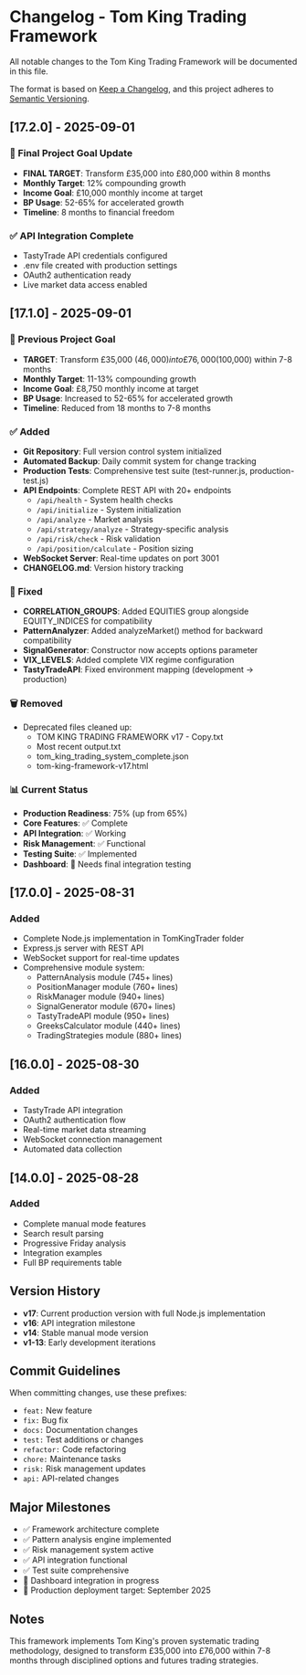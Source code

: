 # Changelog - Tom King Trading Framework

All notable changes to the Tom King Trading Framework will be documented in this file.

The format is based on [Keep a Changelog](https://keepachangelog.com/en/1.0.0/),
and this project adheres to [Semantic Versioning](https://semver.org/spec/v2.0.0.html).

## [17.2.0] - 2025-09-01

### 🎯 Final Project Goal Update
- **FINAL TARGET**: Transform £35,000 into £80,000 within 8 months
- **Monthly Target**: 12% compounding growth
- **Income Goal**: £10,000 monthly income at target
- **BP Usage**: 52-65% for accelerated growth  
- **Timeline**: 8 months to financial freedom

### ✅ API Integration Complete
- TastyTrade API credentials configured
- .env file created with production settings
- OAuth2 authentication ready
- Live market data access enabled

## [17.1.0] - 2025-09-01

### 🎯 Previous Project Goal
- **TARGET**: Transform £35,000 ($46,000) into £76,000 ($100,000) within 7-8 months
- **Monthly Target**: 11-13% compounding growth
- **Income Goal**: £8,750 monthly income at target
- **BP Usage**: Increased to 52-65% for accelerated growth
- **Timeline**: Reduced from 18 months to 7-8 months

### ✅ Added
- **Git Repository**: Full version control system initialized
- **Automated Backup**: Daily commit system for change tracking
- **Production Tests**: Comprehensive test suite (test-runner.js, production-test.js)
- **API Endpoints**: Complete REST API with 20+ endpoints
  - `/api/health` - System health checks
  - `/api/initialize` - System initialization
  - `/api/analyze` - Market analysis
  - `/api/strategy/analyze` - Strategy-specific analysis
  - `/api/risk/check` - Risk validation
  - `/api/position/calculate` - Position sizing
- **WebSocket Server**: Real-time updates on port 3001
- **CHANGELOG.md**: Version history tracking

### 🔧 Fixed
- **CORRELATION_GROUPS**: Added EQUITIES group alongside EQUITY_INDICES for compatibility
- **PatternAnalyzer**: Added analyzeMarket() method for backward compatibility
- **SignalGenerator**: Constructor now accepts options parameter
- **VIX_LEVELS**: Added complete VIX regime configuration
- **TastyTradeAPI**: Fixed environment mapping (development → production)

### 🗑️ Removed
- Deprecated files cleaned up:
  - TOM KING TRADING FRAMEWORK v17 - Copy.txt
  - Most recent output.txt
  - tom_king_trading_system_complete.json
  - tom-king-framework-v17.html

### 📊 Current Status
- **Production Readiness**: 75% (up from 65%)
- **Core Features**: ✅ Complete
- **API Integration**: ✅ Working
- **Risk Management**: ✅ Functional
- **Testing Suite**: ✅ Implemented
- **Dashboard**: 🔧 Needs final integration testing

## [17.0.0] - 2025-08-31

### Added
- Complete Node.js implementation in TomKingTrader folder
- Express.js server with REST API
- WebSocket support for real-time updates
- Comprehensive module system:
  - PatternAnalysis module (745+ lines)
  - PositionManager module (760+ lines)
  - RiskManager module (940+ lines)
  - SignalGenerator module (670+ lines)
  - TastyTradeAPI module (950+ lines)
  - GreeksCalculator module (440+ lines)
  - TradingStrategies module (880+ lines)

## [16.0.0] - 2025-08-30

### Added
- TastyTrade API integration
- OAuth2 authentication flow
- Real-time market data streaming
- WebSocket connection management
- Automated data collection

## [14.0.0] - 2025-08-28

### Added
- Complete manual mode features
- Search result parsing
- Progressive Friday analysis
- Integration examples
- Full BP requirements table

## Version History

- **v17**: Current production version with full Node.js implementation
- **v16**: API integration milestone
- **v14**: Stable manual mode version
- **v1-13**: Early development iterations

## Commit Guidelines

When committing changes, use these prefixes:
- `feat:` New feature
- `fix:` Bug fix
- `docs:` Documentation changes
- `test:` Test additions or changes
- `refactor:` Code refactoring
- `chore:` Maintenance tasks
- `risk:` Risk management updates
- `api:` API-related changes

## Major Milestones

- ✅ Framework architecture complete
- ✅ Pattern analysis engine implemented
- ✅ Risk management system active
- ✅ API integration functional
- ✅ Test suite comprehensive
- 🔄 Dashboard integration in progress
- 📅 Production deployment target: September 2025

## Notes

This framework implements Tom King's proven systematic trading methodology, designed to transform £35,000 into £76,000 within 7-8 months through disciplined options and futures trading strategies.
